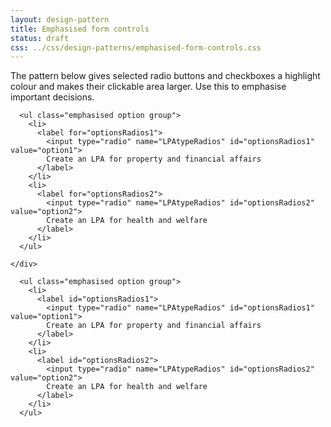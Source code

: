 ```yaml
---
layout: design-pattern
title: Emphasised form controls
status: draft
css: ../css/design-patterns/emphasised-form-controls.css
---
```


The pattern below gives selected radio buttons and checkboxes a highlight colour and makes their clickable area larger. Use this to emphasise important decisions.

<div class="pattern-example">
  <div class="inner">
    <div class="form-example-1">

      <ul class="emphasised option group">
        <li>
          <label for="optionsRadios1">
            <input type="radio" name="LPAtypeRadios" id="optionsRadios1" value="option1">
            Create an LPA for property and financial affairs
          </label>
        </li>
        <li>
          <label for="optionsRadios2">
            <input type="radio" name="LPAtypeRadios" id="optionsRadios2" value="option2">
            Create an LPA for health and welfare
          </label>
        </li>
      </ul>

    </div>
  </div>
</div>

      <ul class="emphasised option group">
        <li>
          <label id="optionsRadios1">
            <input type="radio" name="LPAtypeRadios" id="optionsRadios1" value="option1">
            Create an LPA for property and financial affairs
          </label>
        </li>
        <li>
          <label id="optionsRadios2">
            <input type="radio" name="LPAtypeRadios" id="optionsRadios2" value="option2">
            Create an LPA for health and welfare
          </label>
        </li>
      </ul>


<script type="text/javascript">
$(function() {
  {% include javascripts/design-patterns/_emphasised_form_controls.js %}
});
</script>


